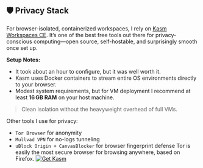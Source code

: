 ## 🛡️ Privacy Stack

For browser-isolated, containerized workspaces, I rely on [Kasm Workspaces CE](https://www.kasmweb.com/). It’s one of the best free tools out there for privacy-conscious computing—open source, self-hostable, and surprisingly smooth once set up.

**Setup Notes:**
- It took about an hour to configure, but it was well worth it.
- Kasm uses Docker containers to stream entire OS environments directly to your browser.
- Modest system requirements, but for VM deployment I recommend at least **16 GB RAM** on your host machine.

> Clean isolation without the heavyweight overhead of full VMs.

Other tools I use for privacy:
- `Tor Browser` for anonymity
- `Mullvad VPN` for no-logs tunneling
- `uBlock Origin + CanvasBlocker` for browser fingerprint defense
Tor is easily the most secure browser for browsing anywhere, based on Firefox.
[![Get Kasm](https://img.shields.io/badge/Get-Kasm_CE-blue)](https://www.kasmweb.com/community-edition)

